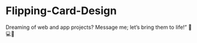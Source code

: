 # Flipping-Card-Design

Dreaming of web and app projects? Message me; let’s bring them to life!” 🌟💻📱
